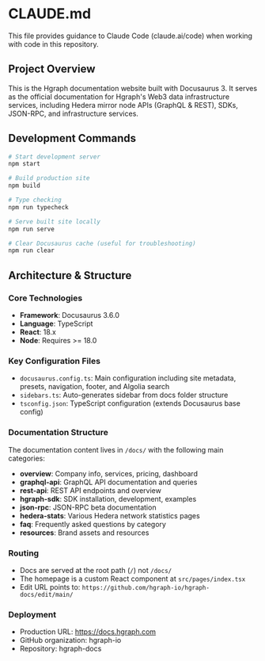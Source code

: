 # CLAUDE.md

This file provides guidance to Claude Code (claude.ai/code) when working with code in this repository.

## Project Overview

This is the Hgraph documentation website built with Docusaurus 3. It serves as the official documentation for Hgraph's Web3 data infrastructure services, including Hedera mirror node APIs (GraphQL & REST), SDKs, JSON-RPC, and infrastructure services.

## Development Commands

```bash
# Start development server
npm start

# Build production site
npm build

# Type checking
npm run typecheck

# Serve built site locally
npm run serve

# Clear Docusaurus cache (useful for troubleshooting)
npm run clear
```

## Architecture & Structure

### Core Technologies
- **Framework**: Docusaurus 3.6.0
- **Language**: TypeScript
- **React**: 18.x
- **Node**: Requires >= 18.0

### Key Configuration Files
- `docusaurus.config.ts`: Main configuration including site metadata, presets, navigation, footer, and Algolia search
- `sidebars.ts`: Auto-generates sidebar from docs folder structure
- `tsconfig.json`: TypeScript configuration (extends Docusaurus base config)

### Documentation Structure
The documentation content lives in `/docs/` with the following main categories:
- **overview**: Company info, services, pricing, dashboard
- **graphql-api**: GraphQL API documentation and queries
- **rest-api**: REST API endpoints and overview
- **hgraph-sdk**: SDK installation, development, examples
- **json-rpc**: JSON-RPC beta documentation
- **hedera-stats**: Various Hedera network statistics pages
- **faq**: Frequently asked questions by category
- **resources**: Brand assets and resources

### Routing
- Docs are served at the root path (`/`) not `/docs/`
- The homepage is a custom React component at `src/pages/index.tsx`
- Edit URL points to: `https://github.com/hgraph-io/hgraph-docs/edit/main/`

### Deployment
- Production URL: https://docs.hgraph.com
- GitHub organization: hgraph-io
- Repository: hgraph-docs

